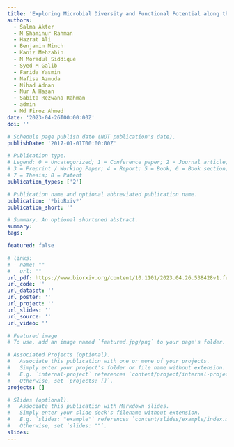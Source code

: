 ```yaml
---
title: 'Exploring Microbial Diversity and Functional Potential along the Bay of Bengal Coastline in Bangladesh: Insights from Amplicon Sequencing and Shotgun Metagenomics'
authors:
  - Salma Akter
  - M Shaminur Rahman
  - Hazrat Ali
  - Benjamin Minch
  - Kaniz Mehzabin
  - M Moradul Siddique
  - Syed M Galib
  - Farida Yasmin
  - Nafisa Azmuda
  - Nihad Adnan
  - Nur A Hasan
  - Sabita Rezwana Rahman
  - admin
  - Md Firoz Ahmed
date: '2023-04-26T00:00:00Z'
doi: ''

# Schedule page publish date (NOT publication's date).
publishDate: '2017-01-01T00:00:00Z'

# Publication type.
# Legend: 0 = Uncategorized; 1 = Conference paper; 2 = Journal article;
# 3 = Preprint / Working Paper; 4 = Report; 5 = Book; 6 = Book section;
# 7 = Thesis; 8 = Patent
publication_types: ['2']

# Publication name and optional abbreviated publication name.
publication: '*bioRxiv*'
publication_short: ''

# Summary. An optional shortened abstract.
summary:
tags:

featured: false

# links:
# - name: ""
#   url: ""
url_pdf: https://www.biorxiv.org/content/10.1101/2023.04.26.538428v1.full
url_code: ''
url_dataset: ''
url_poster: ''
url_project: ''
url_slides: ''
url_source: ''
url_video: ''

# Featured image
# To use, add an image named `featured.jpg/png` to your page's folder.

# Associated Projects (optional).
#   Associate this publication with one or more of your projects.
#   Simply enter your project's folder or file name without extension.
#   E.g. `internal-project` references `content/project/internal-project/index.md`.
#   Otherwise, set `projects: []`.
projects: []

# Slides (optional).
#   Associate this publication with Markdown slides.
#   Simply enter your slide deck's filename without extension.
#   E.g. `slides: "example"` references `content/slides/example/index.md`.
#   Otherwise, set `slides: ""`.
slides:
---
```

